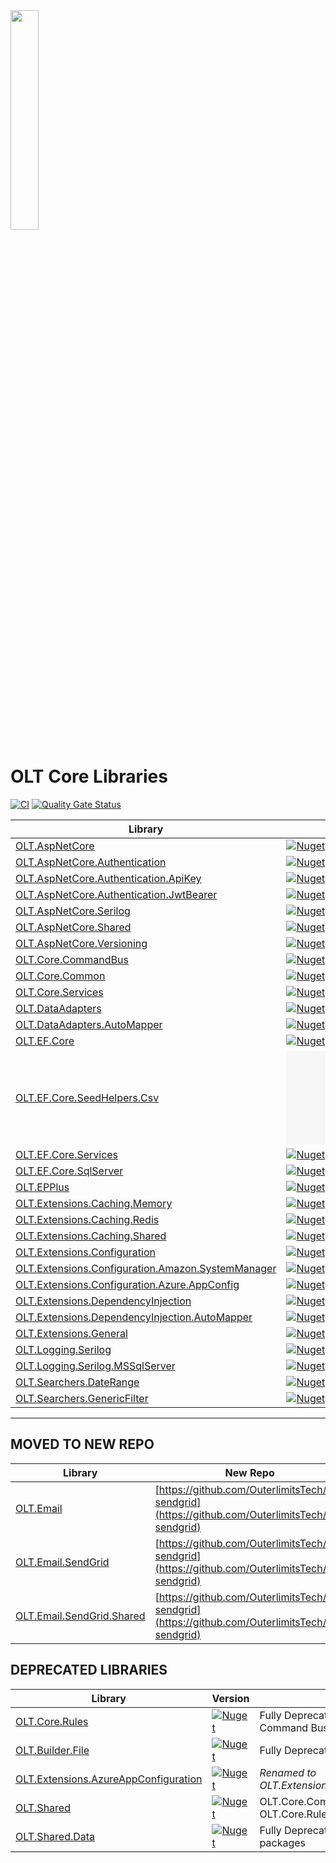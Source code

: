 <img src="https://user-images.githubusercontent.com/1365728/127748628-47575d74-a2fb-4539-a31e-74d8b435fc21.png" width="30%" >

# OLT Core Libraries

[![CI](https://github.com/OuterlimitsTech/olt-dotnet-core/actions/workflows/build.yml/badge.svg)](https://github.com/OuterlimitsTech/olt-dotnet-core/actions/workflows/build.yml) [![Quality Gate Status](https://sonarcloud.io/api/project_badges/measure?project=OuterlimitsTech_olt-dotnet-core&metric=alert_status)](https://sonarcloud.io/summary/new_code?id=OuterlimitsTech_olt-dotnet-core)

| Library                                                                                                       | Version                                                                                                                                                                        |
| ------------------------------------------------------------------------------------------------------------- | ------------------------------------------------------------------------------------------------------------------------------------------------------------------------------ |
| [OLT.AspNetCore](./src//OLT.AspNetCore/)                                                                      | [![Nuget](https://img.shields.io/nuget/v/OLT.AspNetCore)](https://www.nuget.org/packages/OLT.AspNetCore)                                                                       |
| [OLT.AspNetCore.Authentication](./src/OLT.AspNetCore.Authentication/)                                         | [![Nuget](https://img.shields.io/nuget/v/OLT.AspNetCore.Authentication)](https://www.nuget.org/packages/OLT.AspNetCore.Authentication)                                         |
| [OLT.AspNetCore.Authentication.ApiKey](./src/OLT.AspNetCore.Authentication.ApiKey/)                           | [![Nuget](https://img.shields.io/nuget/v/OLT.AspNetCore.Authentication.ApiKey)](https://www.nuget.org/packages/OLT.AspNetCore.Authentication.ApiKey)                           |
| [OLT.AspNetCore.Authentication.JwtBearer](./src/OLT.AspNetCore.Authentication.JwtBearer/)                     | [![Nuget](https://img.shields.io/nuget/v/OLT.AspNetCore.Authentication.JwtBearer)](https://www.nuget.org/packages/OLT.AspNetCore.Authentication.JwtBearer)                     |
| [OLT.AspNetCore.Serilog](./src/OLT.AspNetCore.Serilog/)                                                       | [![Nuget](https://img.shields.io/nuget/v/OLT.AspNetCore.Serilog)](https://www.nuget.org/packages/OLT.AspNetCore.Serilog)                                                       |
| [OLT.AspNetCore.Shared](./src/OLT.AspNetCore.Shared/)                                                         | [![Nuget](https://img.shields.io/nuget/v/OLT.AspNetCore.Shared)](https://www.nuget.org/packages/OLT.AspNetCore.Shared)                                                         |
| [OLT.AspNetCore.Versioning](./src/OLT.AspNetCore.Versioning/)                                                 | [![Nuget](https://img.shields.io/nuget/v/OLT.AspNetCore.Versioning)](https://www.nuget.org/packages/OLT.AspNetCore.Versioning)                                                 |
| [OLT.Core.CommandBus](./src/OLT.Core.CommandBus/)                                                             | [![Nuget](https://img.shields.io/nuget/v/OLT.Core.CommandBus)](https://www.nuget.org/packages/OLT.Core.CommandBus)                                                             |
| [OLT.Core.Common](./src/OLT.Core.Common/)                                                                     | [![Nuget](https://img.shields.io/nuget/v/OLT.Core.Common)](https://www.nuget.org/packages/OLT.Core.Common)                                                                     |
| [OLT.Core.Services](./src/OLT.Core.Services/)                                                                 | [![Nuget](https://img.shields.io/nuget/v/OLT.Core.Services)](https://www.nuget.org/packages/OLT.Core.Services)                                                                 |
| [OLT.DataAdapters](./src/OLT.DataAdapters/)                                                                   | [![Nuget](https://img.shields.io/nuget/v/OLT.DataAdapters)](https://www.nuget.org/packages/OLT.DataAdapters)                                                                   |
| [OLT.DataAdapters.AutoMapper](./src/OLT.DataAdapters.AutoMapper/)                                             | [![Nuget](https://img.shields.io/nuget/v/OLT.DataAdapters.AutoMapper)](https://www.nuget.org/packages/OLT.DataAdapters.AutoMapper)                                             |
| [OLT.EF.Core](./src/OLT.EF.Core/)                                                                             | [![Nuget](https://img.shields.io/nuget/v/OLT.EF.Core)](https://www.nuget.org/packages/OLT.EF.Core)                                                                             |
| [OLT.EF.Core.SeedHelpers.Csv](./src/OLT.EF.Core.SeedHelpers.Csv/)                                             | [![Nuget](https://img.shields.io/nuget/v/OLT.EF.Core.SeedHelpers.Csv)](https://www.nuget.org/packages/OLT.EF.Core.SeedHelpers.Csv)                                             |
| [OLT.EF.Core.Services](./src/OLT.EF.Core.Services/)                                                           | [![Nuget](https://img.shields.io/nuget/v/OLT.EF.Core.Services)](https://www.nuget.org/packages/OLT.EF.Core.Services)                                                           |
| [OLT.EF.Core.SqlServer](./src/OLT.EF.Core.SqlServer/)                                                         | [![Nuget](https://img.shields.io/nuget/v/OLT.EF.Core.SqlServer)](https://www.nuget.org/packages/OLT.EF.Core.SqlServer)                                                         |
| [OLT.EPPlus](./src/OLT.EPPlus/)                                                                               | [![Nuget](https://img.shields.io/nuget/v/OLT.EPPlus)](https://www.nuget.org/packages/OLT.EPPlus)                                                                               |
| [OLT.Extensions.Caching.Memory](./src/OLT.Extensions.Caching.Memory/)                                         | [![Nuget](https://img.shields.io/nuget/v/OLT.Extensions.Caching.Memory)](https://www.nuget.org/packages/OLT.Extensions.Caching.Memory)                                         |
| [OLT.Extensions.Caching.Redis](./src/OLT.Extensions.Caching.Redis/)                                           | [![Nuget](https://img.shields.io/nuget/v/OLT.Extensions.Caching.Redis)](https://www.nuget.org/packages/OLT.Extensions.Caching.Redis)                                           |
| [OLT.Extensions.Caching.Shared](./src/OLT.Extensions.Caching.Shared/)                                         | [![Nuget](https://img.shields.io/nuget/v/OLT.Extensions.Caching.Shared)](https://www.nuget.org/packages/OLT.Extensions.Caching.Shared)                                         |
| [OLT.Extensions.Configuration](./src/OLT.Extensions.Configuration/)                                           | [![Nuget](https://img.shields.io/nuget/v/OLT.Extensions.Configuration)](https://www.nuget.org/packages/OLT.Extensions.Configuration)                                           |
| [OLT.Extensions.Configuration.Amazon.SystemManager](./src/OLT.Extensions.Configuration.Amazon.SystemManager/) | [![Nuget](https://img.shields.io/nuget/v/OLT.Extensions.Configuration.Amazon.SystemManager)](https://www.nuget.org/packages/OLT.Extensions.Configuration.Amazon.SystemManager) |
| [OLT.Extensions.Configuration.Azure.AppConfig](./src/OLT.Extensions.Configuration.Azure.AppConfig/)           | [![Nuget](https://img.shields.io/nuget/v/OLT.Extensions.Configuration.Azure.AppConfig)](https://www.nuget.org/packages/OLT.Extensions.Configuration.Azure.AppConfig)           |
| [OLT.Extensions.DependencyInjection](./src/OLT.Extensions.DependencyInjection/)                               | [![Nuget](https://img.shields.io/nuget/v/OLT.Extensions.DependencyInjection)](https://www.nuget.org/packages/OLT.Extensions.DependencyInjection)                               |
| [OLT.Extensions.DependencyInjection.AutoMapper](./src/OLT.Extensions.DependencyInjection.AutoMapper/)         | [![Nuget](https://img.shields.io/nuget/v/OLT.Extensions.DependencyInjection.AutoMapper)](https://www.nuget.org/packages/OLT.Extensions.DependencyInjection.AutoMapper)         |
| [OLT.Extensions.General](./src/OLT.Extensions.General/)                                                       | [![Nuget](https://img.shields.io/nuget/v/OLT.Extensions.General)](https://www.nuget.org/packages/OLT.Extensions.General)                                                       |
| [OLT.Logging.Serilog](./src/OLT.Logging.Serilog/)                                                             | [![Nuget](https://img.shields.io/nuget/v/OLT.Logging.Serilog)](https://www.nuget.org/packages/OLT.Logging.Serilog)                                                             |
| [OLT.Logging.Serilog.MSSqlServer](./src/OLT.Logging.Serilog.MSSqlServer/)                                     | [![Nuget](https://img.shields.io/nuget/v/OLT.Logging.Serilog.MSSqlServer)](https://www.nuget.org/packages/OLT.Logging.Serilog.MSSqlServer)                                     |
| [OLT.Searchers.DateRange](./src/OLT.Searchers.DateRange/)                                                     | [![Nuget](https://img.shields.io/nuget/v/OLT.Searchers.DateRange)](https://www.nuget.org/packages/OLT.Searchers.DateRange)                                                     |
| [OLT.Searchers.GenericFilter](./src/OLT.Searchers.GenericFilter/)                                             | [![Nuget](https://img.shields.io/nuget/v/OLT.Searchers.GenericFilter)](https://www.nuget.org/packages/OLT.Searchers.GenericFilter)                                             |

---

## MOVED TO NEW REPO

| Library                                                       | New Repo                                                                                           |
| ------------------------------------------------------------- | -------------------------------------------------------------------------------------------------- |
| [OLT.Email](./src/OLT.Email/)                                 | [https://github.com/OuterlimitsTech/olt-sendgrid](https://github.com/OuterlimitsTech/olt-sendgrid) |
| [OLT.Email.SendGrid](./src/OLT.Email.SendGrid/)               | [https://github.com/OuterlimitsTech/olt-sendgrid](https://github.com/OuterlimitsTech/olt-sendgrid) |
| [OLT.Email.SendGrid.Shared](./src/OLT.Email.SendGrid.Shared/) | [https://github.com/OuterlimitsTech/olt-sendgrid](https://github.com/OuterlimitsTech/olt-sendgrid) |

## DEPRECATED LIBRARIES

| Library                                                                                         | Version                                                                                                                                              | Notes                                                     |
| ----------------------------------------------------------------------------------------------- | ---------------------------------------------------------------------------------------------------------------------------------------------------- | --------------------------------------------------------- |
| [OLT.Core.Rules](./src/OLT.Core.Rules/)                                                         | [![Nuget](https://img.shields.io/nuget/v/OLT.Core.Rules)](https://www.nuget.org/packages/OLT.Core.Rules)                                             | Fully Deprecated with the creation of the Command Bus     |
| [OLT.Builder.File](./src/OLT.Builder.File/)                                                     | [![Nuget](https://img.shields.io/nuget/v/OLT.Builder.File)](https://www.nuget.org/packages/OLT.Builder.File)                                         | Fully Deprecated with no replacement                      |
| [OLT.Extensions.AzureAppConfiguration](https://github.com/OuterlimitsTech/olt-dotnet-libraries) | [![Nuget](https://img.shields.io/nuget/v/OLT.Extensions.AzureAppConfiguration)](https://www.nuget.org/packages/OLT.Extensions.AzureAppConfiguration) | _Renamed to OLT.Extensions.Configuration.Azure.AppConfig_ |
| [OLT.Shared](https://github.com/OuterlimitsTech/olt-dotnet-libraries)                           | [![Nuget](https://img.shields.io/nuget/v/OLT.Shared)](https://www.nuget.org/packages/OLT.Shared)                                                     | OLT.Core.Common, OLT.Core.Services, OLT.Core.Rules        |
| [OLT.Shared.Data](https://github.com/OuterlimitsTech/olt-dotnet-libraries)                      | [![Nuget](https://img.shields.io/nuget/v/OLT.Shared.Data)](https://www.nuget.org/packages/OLT.Shared.Data)                                           | Fully Deprecated or moved to another packages             |
